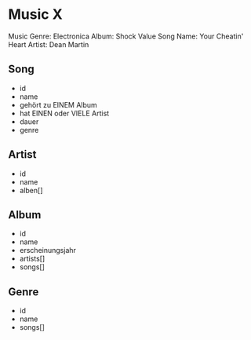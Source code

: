 # Music X

Music Genre: Electronica
Album: Shock Value
Song Name: Your Cheatin' Heart
Artist: Dean Martin

## Song

- id
- name
- gehört zu EINEM Album
- hat EINEN oder VIELE Artist
- dauer
- genre

## Artist

- id
- name
- alben[]

## Album

- id
- name
- erscheinungsjahr
- artists[]
- songs[]

## Genre

- id
- name
- songs[]
